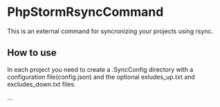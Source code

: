 PhpStormRsyncCommand
====================

This is an external command for syncronizing your projects using rsync.

## How to use

In each project you need to create a .SyncConfig directory with a configuration file(config.json)
and the optional exludes_up.txt and excludes_down.txt files.

...


